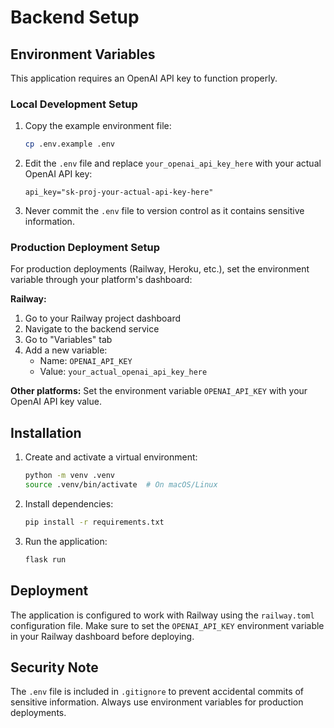 # Backend Setup

## Environment Variables

This application requires an OpenAI API key to function properly.

### Local Development Setup

1. Copy the example environment file:
   ```bash
   cp .env.example .env
   ```

2. Edit the `.env` file and replace `your_openai_api_key_here` with your actual OpenAI API key:
   ```
   api_key="sk-proj-your-actual-api-key-here"
   ```

3. Never commit the `.env` file to version control as it contains sensitive information.

### Production Deployment Setup

For production deployments (Railway, Heroku, etc.), set the environment variable through your platform's dashboard:

**Railway:**
1. Go to your Railway project dashboard
2. Navigate to the backend service
3. Go to "Variables" tab
4. Add a new variable:
   - Name: `OPENAI_API_KEY`
   - Value: `your_actual_openai_api_key_here`

**Other platforms:**
Set the environment variable `OPENAI_API_KEY` with your OpenAI API key value.

## Installation

1. Create and activate a virtual environment:
   ```bash
   python -m venv .venv
   source .venv/bin/activate  # On macOS/Linux
   ```

2. Install dependencies:
   ```bash
   pip install -r requirements.txt
   ```

3. Run the application:
   ```bash
   flask run
   ```

## Deployment

The application is configured to work with Railway using the `railway.toml` configuration file. Make sure to set the `OPENAI_API_KEY` environment variable in your Railway dashboard before deploying.

## Security Note

The `.env` file is included in `.gitignore` to prevent accidental commits of sensitive information. Always use environment variables for production deployments.
